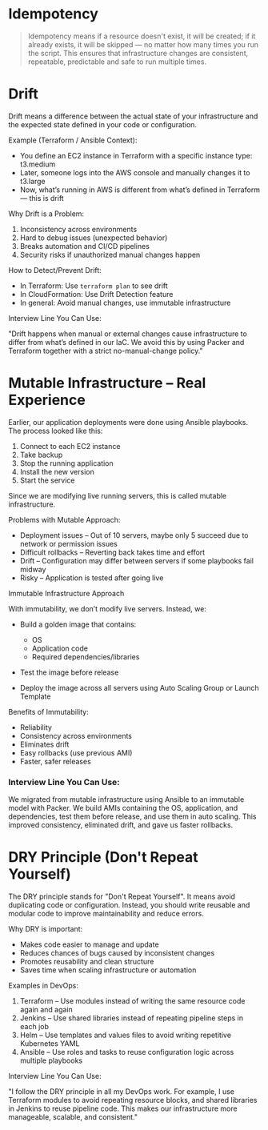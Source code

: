 # Idempotency
> Idempotency means if a resource doesn't exist, it will be created; if it already exists, it will be skipped — no matter how many times you run the script.
> This ensures that infrastructure changes are consistent, repeatable, predictable and safe to run multiple times.

# Drift
Drift means a difference between the actual state of your infrastructure and the expected state defined in your code or configuration.

Example (Terraform / Ansible Context):

* You define an EC2 instance in Terraform with a specific instance type: t3.medium
* Later, someone logs into the AWS console and manually changes it to t3.large
* Now, what’s running in AWS is different from what’s defined in Terraform — this is drift

Why Drift is a Problem:

1. Inconsistency across environments
2. Hard to debug issues (unexpected behavior)
3. Breaks automation and CI/CD pipelines
4. Security risks if unauthorized manual changes happen

How to Detect/Prevent Drift:

* In Terraform: Use `terraform plan` to see drift
* In CloudFormation: Use Drift Detection feature
* In general: Avoid manual changes, use immutable infrastructure

Interview Line You Can Use:

"Drift happens when manual or external changes cause infrastructure to differ from what’s defined in our IaC. We avoid this by using Packer and Terraform together with a strict no-manual-change policy."

# Mutable Infrastructure – Real Experience

Earlier, our application deployments were done using Ansible playbooks. The process looked like this:

1. Connect to each EC2 instance
2. Take backup
3. Stop the running application
4. Install the new version
5. Start the service

Since we are modifying live running servers, this is called mutable infrastructure.

Problems with Mutable Approach:

* Deployment issues – Out of 10 servers, maybe only 5 succeed due to network or permission issues
* Difficult rollbacks – Reverting back takes time and effort
* Drift – Configuration may differ between servers if some playbooks fail midway
* Risky – Application is tested after going live

Immutable Infrastructure Approach

With immutability, we don’t modify live servers. Instead, we:

* Build a golden image that contains:

  * OS
  * Application code
  * Required dependencies/libraries
* Test the image before release
* Deploy the image across all servers using Auto Scaling Group or Launch Template

Benefits of Immutability:

* Reliability
* Consistency across environments
* Eliminates drift
* Easy rollbacks (use previous AMI)
* Faster, safer releases

### Interview Line You Can Use:
We migrated from mutable infrastructure using Ansible to an immutable model with Packer. We build AMIs containing the OS, application, and dependencies, test them before release, and use them in auto scaling. This improved consistency, eliminated drift, and gave us faster rollbacks.



# DRY Principle (Don't Repeat Yourself)

The DRY principle stands for "Don't Repeat Yourself". It means avoid duplicating code or configuration. Instead, you should write reusable and modular code to improve maintainability and reduce errors.

Why DRY is important:

* Makes code easier to manage and update
* Reduces chances of bugs caused by inconsistent changes
* Promotes reusability and clean structure
* Saves time when scaling infrastructure or automation

Examples in DevOps:

1. Terraform – Use modules instead of writing the same resource code again and again
2. Jenkins – Use shared libraries instead of repeating pipeline steps in each job
3. Helm – Use templates and values files to avoid writing repetitive Kubernetes YAML
4. Ansible – Use roles and tasks to reuse configuration logic across multiple playbooks

Interview Line You Can Use:

"I follow the DRY principle in all my DevOps work. For example, I use Terraform modules to avoid repeating resource blocks, and shared libraries in Jenkins to reuse pipeline code. This makes our infrastructure more manageable, scalable, and consistent."


